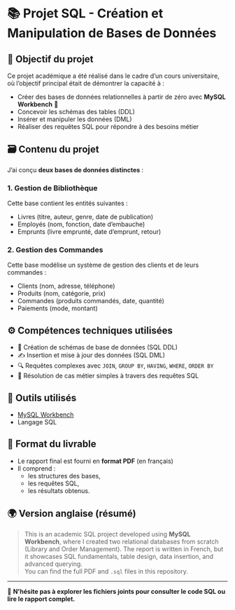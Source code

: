 # 📚 Projet SQL - Création et Manipulation de Bases de Données

## 🎯 Objectif du projet

Ce projet académique a été réalisé dans le cadre d’un cours universitaire, où l’objectif principal était de démontrer la capacité à :

- Créer des bases de données relationnelles à partir de zéro avec **MySQL Workbench** 🧱
- Concevoir les schémas des tables (DDL)
- Insérer et manipuler les données (DML)
- Réaliser des requêtes SQL pour répondre à des besoins métier

## 🗃️ Contenu du projet

J’ai conçu **deux bases de données distinctes** :

### 1. **Gestion de Bibliothèque**
Cette base contient les entités suivantes :
- Livres (titre, auteur, genre, date de publication)
- Employés (nom, fonction, date d’embauche)
- Emprunts (livre emprunté, date d’emprunt, retour)

### 2. **Gestion des Commandes**
Cette base modélise un système de gestion des clients et de leurs commandes :
- Clients (nom, adresse, téléphone)
- Produits (nom, catégorie, prix)
- Commandes (produits commandés, date, quantité)
- Paiements (mode, montant)

## ⚙️ Compétences techniques utilisées

- 💾 Création de schémas de base de données (SQL DDL)
- ✍️ Insertion et mise à jour des données (SQL DML)
- 🔍 Requêtes complexes avec `JOIN`, `GROUP BY`, `HAVING`, `WHERE`, `ORDER BY`
- 🧠 Résolution de cas métier simples à travers des requêtes SQL

## 🧰 Outils utilisés

- [MySQL Workbench](https://www.mysql.com/products/workbench/)
- Langage SQL

## 📝 Format du livrable

- Le rapport final est fourni en **format PDF** (en français)
- Il comprend : 
  - les structures des bases,
  - les requêtes SQL,
  - les résultats obtenus.

## 🌍 Version anglaise (résumé)

> This is an academic SQL project developed using **MySQL Workbench**, where I created two relational databases from scratch (Library and Order Management). The report is written in French, but it showcases SQL fundamentals, table design, data insertion, and advanced querying.  
> You can find the full PDF and `.sql` files in this repository.

---

📁 **N'hésite pas à explorer les fichiers joints pour consulter le code SQL ou lire le rapport complet.**
